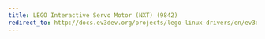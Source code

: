 ```yaml
---
title: LEGO Interactive Servo Motor (NXT) (9842)
redirect_to: http://docs.ev3dev.org/projects/lego-linux-drivers/en/ev3dev-jessie/motor_data.html#lego-nxt-motor
---
```

